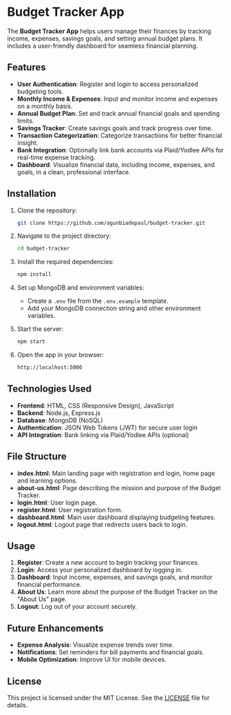 # Budget Tracker App

The **Budget Tracker App** helps users manage their finances by tracking income, expenses, savings goals, and setting annual budget plans. It includes a user-friendly dashboard for seamless financial planning.

## Features

- **User Authentication**: Register and login to access personalized budgeting tools.
- **Monthly Income & Expenses**: Input and monitor income and expenses on a monthly basis.
- **Annual Budget Plan**: Set and track annual financial goals and spending limits.
- **Savings Tracker**: Create savings goals and track progress over time.
- **Transaction Categorization**: Categorize transactions for better financial insight.
- **Bank Integration**: Optionally link bank accounts via Plaid/Yodlee APIs for real-time expense tracking.
- **Dashboard**: Visualize financial data, including income, expenses, and goals, in a clean, professional interface.

## Installation

1. Clone the repository:
    ```bash
    git clone https://github.com/agunbiadepaul/budget-tracker.git
    ```

2. Navigate to the project directory:
    ```bash
    cd budget-tracker
    ```

3. Install the required dependencies:
    ```bash
    npm install
    ```

4. Set up MongoDB and environment variables:
    - Create a `.env` file from the `.env.example` template.
    - Add your MongoDB connection string and other environment variables.

5. Start the server:
    ```bash
    npm start
    ```

6. Open the app in your browser:
    ```bash
    http://localhost:5000
    ```

## Technologies Used

- **Frontend**: HTML, CSS (Responsive Design), JavaScript
- **Backend**: Node.js, Express.js
- **Database**: MongoDB (NoSQL)
- **Authentication**: JSON Web Tokens (JWT) for secure user login
- **API Integration**: Bank linking via Plaid/Yodlee APIs (optional)

## File Structure

- **index.html**: Main landing page with registration and login, home page and learning options.
- **about-us.html**: Page describing the mission and purpose of the Budget Tracker.
- **login.html**: User login page.
- **register.html**: User registration form.
- **dashboard.html**: Main user dashboard displaying budgeting features.
- **logout.html**: Logout page that redirects users back to login.

## Usage

1. **Register**: Create a new account to begin tracking your finances.
2. **Login**: Access your personalized dashboard by logging in.
3. **Dashboard**: Input income, expenses, and savings goals, and monitor financial performance.
4. **About Us**: Learn more about the purpose of the Budget Tracker on the "About Us" page.
5. **Logout**: Log out of your account securely.

## Future Enhancements

- **Expense Analysis**: Visualize expense trends over time.
- **Notifications**: Set reminders for bill payments and financial goals.
- **Mobile Optimization**: Improve UI for mobile devices.

## License

This project is licensed under the MIT License. See the [LICENSE](LICENSE) file for details.
